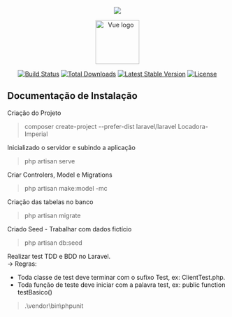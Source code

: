 <p align="center"><img src="https://laravel.com/assets/img/components/logo-laravel.svg"></p>
<p align="center"><a href="https://vuejs.org" target="_blank" rel="noopener noreferrer"><img width="100" src="https://vuejs.org/images/logo.png" alt="Vue logo"></a></p>

<p align="center">
<a href="https://travis-ci.org/laravel/framework"><img src="https://travis-ci.org/laravel/framework.svg" alt="Build Status"></a>
<a href="https://packagist.org/packages/laravel/framework"><img src="https://poser.pugx.org/laravel/framework/d/total.svg" alt="Total Downloads"></a>
<a href="https://packagist.org/packages/laravel/framework"><img src="https://poser.pugx.org/laravel/framework/v/stable.svg" alt="Latest Stable Version"></a>
<a href="https://packagist.org/packages/laravel/framework"><img src="https://poser.pugx.org/laravel/framework/license.svg" alt="License"></a>
</p>


## Documentação de Instalação

Criação do Projeto  
> composer create-project --prefer-dist laravel/laravel Locadora-Imperial

Inicializado o servidor e subindo a aplicação  
> php artisan serve  

Criar Controlers, Model e Migrations
>  php artisan make:model -mc <nomeModel>

Criação das tabelas no banco
> php artisan migrate

Criado Seed - Trabalhar com dados fictício
> php artisan db:seed

Realizar test TDD e BDD no Laravel.  
-> Regras:  
- Toda classe de test deve terminar com o sufixo Test, ex: ClientTest.php. 
- Toda função de teste deve iniciar com a palavra test, ex: public function testBasico()
> .\vendor\bin\phpunit
